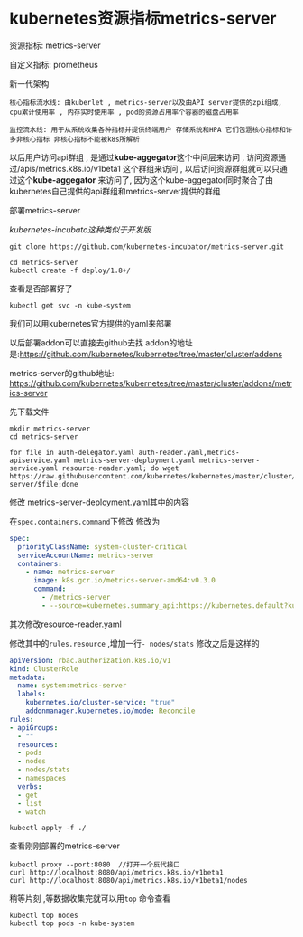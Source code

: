 # kubernetes资源指标metrics-server

资源指标: metrics-server

自定义指标: prometheus 



新一代架构

	核心指标流水线: 由kuberlet , metrics-server以及由API server提供的zpi组成, cpu累计使用率 , 内存实时使用率 , pod的资源占用率个容器的磁盘占用率
	
	监控流水线: 用于从系统收集各种指标并提供终端用户 存储系统和HPA 它们包涵核心指标和许多非核心指标 非核心指标不能被k8s所解析



以后用户访问api群组 , 是通过**kube-aggegator**这个中间层来访问 , 访问资源通过/apis/metrics.k8s.io/v1beta1 这个群组来访问 , 以后访问资源群组就可以只通过这个**kube-aggegator** 来访问了,  因为这个kube-aggegator同时聚合了由kubernetes自己提供的api群组和metrics-server提供的群组



部署metrics-server

*kubernetes-incubato这种类似于开发版* 

```
git clone https://github.com/kubernetes-incubator/metrics-server.git
```

```
cd metrics-server
kubectl create -f deploy/1.8+/
```

查看是否部署好了

```
kubectl get svc -n kube-system
```





我们可以用kubernetes官方提供的yaml来部署

以后部署addon可以直接去github去找 addon的地址是:https://github.com/kubernetes/kubernetes/tree/master/cluster/addons



metrics-server的github地址: https://github.com/kubernetes/kubernetes/tree/master/cluster/addons/metrics-server



先下载文件

```shell
mkdir metrics-server
cd metrics-server
```



```shell
for file in auth-delegator.yaml auth-reader.yaml,metrics-apiservice.yaml metrics-server-deployment.yaml metrics-server-service.yaml resource-reader.yaml; do wget https://raw.githubusercontent.com/kubernetes/kubernetes/master/cluster/addons/metrics-server/$file;done
```

修改 metrics-server-deployment.yaml其中的内容 

在`spec.containers.command`下修改 修改为

```yaml
spec:
  priorityClassName: system-cluster-critical
  serviceAccountName: metrics-server
  containers:
    - name: metrics-server
      image: k8s.gcr.io/metrics-server-amd64:v0.3.0
      command:
        - /metrics-server
        - --source=kubernetes.summary_api:https://kubernetes.default?kubeletHttps=true&kubeletPort=10250&insecure=true
```

其次修改resource-reader.yaml

修改其中的`rules.resource`  ,增加一行`- nodes/stats`    修改之后是这样的

```yaml
apiVersion: rbac.authorization.k8s.io/v1
kind: ClusterRole
metadata:
  name: system:metrics-server
  labels:
    kubernetes.io/cluster-service: "true"
    addonmanager.kubernetes.io/mode: Reconcile
rules:
- apiGroups:
  - ""
  resources:
  - pods
  - nodes
  - nodes/stats
  - namespaces
  verbs:
  - get
  - list
  - watch
```



```
kubectl apply -f ./
```



查看刚刚部署的metrics-server

```
kubectl proxy --port:8080  //打开一个反代接口
curl http://localhost:8080/api/metrics.k8s.io/v1beta1
curl http://localhost:8080/api/metrics.k8s.io/v1beta1/nodes
```

稍等片刻 ,等数据收集完就可以用`top` 命令查看

```
kubectl top nodes
kubectl top pods -n kube-system
```

